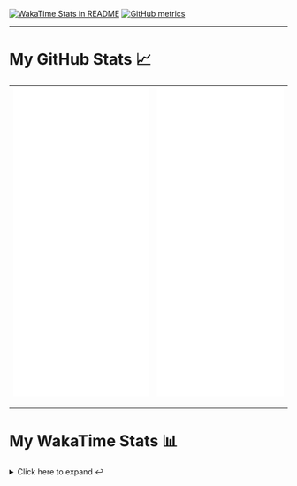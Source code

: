 [![WakaTime Stats in README](https://github.com/LOsioChico/LOsioChico/actions/workflows/waka.yml/badge.svg)](https://github.com/LOsioChico/LOsioChico/actions/workflows/waka.yml) [![GitHub metrics](https://github.com/LOsioChico/LOsioChico/actions/workflows/metrics.yml/badge.svg)](https://github.com/LOsioChico/LOsioChico/actions/workflows/metrics.yml)

---

# My GitHub Stats 📈

| ![](./assets/metrics.svg) | ![](./assets/metrics2.svg) |
| ------------------------- | -------------------------- |

---

# My WakaTime Stats 📊

<details>
<summary>Click here to expand ↩️</summary>
<br>

<!--START_SECTION:waka-->
![Code Time](http://img.shields.io/badge/Code%20Time-1%2C837%20hrs-blue)

![Lines of code](https://img.shields.io/badge/From%20Hello%20World%20I%27ve%20Written-354.9%20thousand%20lines%20of%20code-blue)

**🐱 My GitHub Data** 

> 📦 597.1 kB Used in GitHub's Storage 
 > 
> 🚫 Not Opted to Hire
 > 
> 📜 23 Public Repositories 
 > 
> 🔑 29 Private Repositories 
 > 
**I'm a Night 🦉** 

```text
🌞 Morning                583 commits         ███░░░░░░░░░░░░░░░░░░░░░░   13.89 % 
🌆 Daytime                1272 commits        ████████░░░░░░░░░░░░░░░░░   30.30 % 
🌃 Evening                1449 commits        █████████░░░░░░░░░░░░░░░░   34.52 % 
🌙 Night                  894 commits         █████░░░░░░░░░░░░░░░░░░░░   21.30 % 
```
📅 **I'm Most Productive on Thursday** 

```text
Monday                   580 commits         ███░░░░░░░░░░░░░░░░░░░░░░   13.82 % 
Tuesday                  643 commits         ████░░░░░░░░░░░░░░░░░░░░░   15.32 % 
Wednesday                473 commits         ███░░░░░░░░░░░░░░░░░░░░░░   11.27 % 
Thursday                 743 commits         ████░░░░░░░░░░░░░░░░░░░░░   17.70 % 
Friday                   643 commits         ████░░░░░░░░░░░░░░░░░░░░░   15.32 % 
Saturday                 737 commits         ████░░░░░░░░░░░░░░░░░░░░░   17.56 % 
Sunday                   379 commits         ██░░░░░░░░░░░░░░░░░░░░░░░   09.03 % 
```


📊 **This Week I Spent My Time On** 

```text
💬 Programming Languages: 
JavaScript               2 hrs 8 mins        ████████░░░░░░░░░░░░░░░░░   33.36 % 
TypeScript               1 hr 55 mins        ███████░░░░░░░░░░░░░░░░░░   29.88 % 
JSON                     1 hr 47 mins        ███████░░░░░░░░░░░░░░░░░░   27.76 % 
Other                    26 mins             ██░░░░░░░░░░░░░░░░░░░░░░░   06.96 % 
Markdown                 6 mins              ░░░░░░░░░░░░░░░░░░░░░░░░░   01.80 % 
```

**I Mostly Code in TypeScript** 

```text
TypeScript               30 repos            ██████████████░░░░░░░░░░░   54.55 % 
Scala                    6 repos             ███░░░░░░░░░░░░░░░░░░░░░░   10.91 % 
Python                   3 repos             █░░░░░░░░░░░░░░░░░░░░░░░░   05.45 % 
Java                     2 repos             █░░░░░░░░░░░░░░░░░░░░░░░░   03.64 % 
Astro                    2 repos             █░░░░░░░░░░░░░░░░░░░░░░░░   03.64 % 
```




 Last Updated on 06/11/2024 01:00:32 UTC
<!--END_SECTION:waka-->

## </details>
